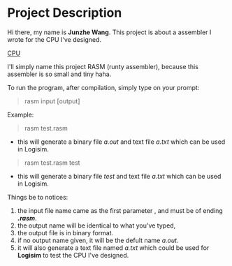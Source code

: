 # Project Description

Hi there, my name is **Junzhe Wang**.
This project is about a assembler I wrote for the CPU I've designed. 

[CPU](https://github.com/J-M-W0/CPU)

I'll simply name this project RASM (runty assembler), because this assembler is so small and tiny haha.

To run the program, after compilation, simply type on your prompt:

> rasm input [output]

Example:
> rasm test.rasm
- this will generate a binary file *a.out* and text file *a.txt* which can be used in Logisim.

> rasm test.rasm test
- this will generate a binary file *test* and text file *a.txt* which can be used in Logisim.

Things be to notices:
1. the input file name came as the first parameter , and must be of ending ***.rasm***.
2. the output name will be identical to what you've typed, 
3. the output file is in binary format.
4. if no output name given, it will be the defult name  *a.out*.
5. it will also generate a text file named *a.txt* which could be used for **Logisim** to test the CPU I've designed.

